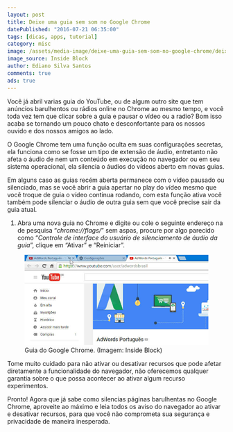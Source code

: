 ```yaml
---
layout: post
title: Deixe uma guia sem som no Google Chrome
datePublished: "2016-07-21 06:35:00"
tags: [dicas, apps, tutorial]
category: misc
image: /assets/media-image/deixe-uma-guia-sem-som-no-google-chrome/deixe-uma-guia-sem-som-no-google-chrome.jpg
image_source: Inside Block
author: Ediano Silva Santos
comments: true
ads: true
---
```


Você já abril varias guia do YouTube, ou de algum outro site que tem anúncios barulhentos ou rádios online no Chrome ao mesmo tempo, e você toda vez tem que clicar sobre a guia e pausar o vídeo ou a radio? Bom isso acaba se tornando um pouco chato e desconfortante para os nossos ouvido e dos nossos amigos ao lado.

O Google Chrome tem uma função oculta em suas configurações secretas, ela funciona como se fosse um tipo de extensão de áudio, entretanto não afeta o áudio de nem um conteúdo em execução no navegador ou em seu sistema operacional, ela silencia o áudios do vídeos aberto em novas guias.

Em alguns caso as guias recém aberta permanece com o vídeo pausado ou silenciado, mas se você abrir a guia apertar no play do vídeo mesmo que você troque de guia o vídeo continua rodando, com esta função ativa você também pode silenciar o áudio de outra guia sem que você precise sair da guia atual.

1. Abra uma nova guia no Chrome e digite ou cole o seguinte endereço na de pesquisa “*chrome://flags/*” sem aspas, procure por algo parecido como “*Controle de interface do usuário de silenciamento de áudio da guia*”, clique em “Ativar” e “Reiniciar”.

<figure class="image">
<img alt="Guia do Google Chrome" src="/assets/media-image/deixe-uma-guia-sem-som-no-google-chrome/guia-chrome.jpg">
<figcaption>Guia do Google Chrome. (Imagem: Inside Block)</figcaption>
</figure>

Tome muito cuidado para não ativar ou desativar recursos que pode afetar diretamente a funcionalidade do navegador, não oferecemos qualquer garantia sobre o que possa acontecer ao ativar algum recurso experimentos.

Pronto! Agora que já sabe como silencias páginas barulhentas no Google Chrome, aproveite ao máximo e leia todos os aviso do navegador ao ativar e desativar recursos, para que você não comprometa sua segurança e privacidade de maneira inesperada.